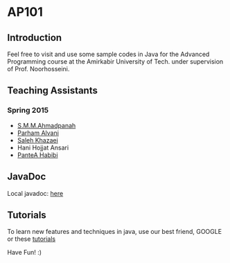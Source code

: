 # AP101

## Introduction

Feel free to visit and use some sample codes in Java for the Advanced Programming course at the Amirkabir University of Tech. under supervision of Prof. Noorhosseini.

## Teaching Assistants

### Spring 2015

- [S.M.M.Ahmadpanah](https://github.com/smahmadpanah)
- [Parham Alvani](https://github.com/1995parham)
- [Saleh Khazaei](https://github.com/salehkhazaei)
- Hani Hojjat Ansari
- [PanteA Habibi](https://github.com/panteaa)

## JavaDoc

Local javadoc: [here](http://ceit.aut.ac.ir/~9231058/java)

## Tutorials

To learn new features and techniques in java, use our best friend, GOOGLE or these [tutorials](http://www.tutorialspoint.com/index.htm)

Have Fun! :)
